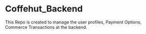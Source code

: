 # Coffehut_Backend
This Repo is created to manage the user profiles, Payment Options, Commerce Transactions at the backend.
